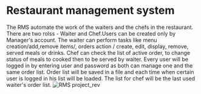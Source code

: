 # Restaurant management system

The RMS automate the work of the waiters and the chefs in the restaurant. There are two rolss - Waiter and Chef.Users can be created only by Manager's account. The waiter can perform tasks like menu creation/add,remove items/, orders action / create, edit, display, remove, served meals or drinks. Chef can check the list of active order, to change status of meals to cooked then to be served by waiter.
Every user will be logged in by entering user and password as both can manage one and the same order list. Order list will be saved in a file and each time when certain user is logged in his list will be loaded. The list for chef will be the last used waiter's order list.
![RMS project_rev](https://user-images.githubusercontent.com/107074872/204639587-1305c4be-1845-480d-ad90-f68c90ae20ad.png)
